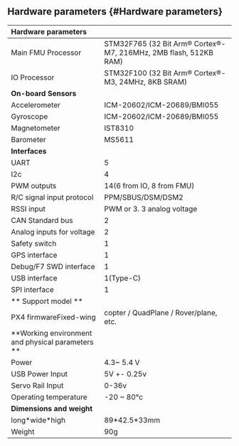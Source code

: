 ## Hardware parameters {#Hardware parameters}

| **Hardware parameters** |  |
| :--- | :--- |
| Main FMU Processor | STM32F765  \(32 Bit Arm® Cortex®-M7, 216MHz, 2MB flash, 512KB RAM\) |
| IO Processor | STM32F100 \(32 Bit Arm® Cortex®-M3, 24MHz, 8KB SRAM\) |
| **On-board Sensors** |  |
| Accelerometer | ICM-20602/ICM-20689/BMI055 |
| Gyroscope | ICM-20602/ICM-20689/BMI055 |
| Magnetometer | IST8310 |
| Barometer | MS5611 |
| **Interfaces** |  |
| UART | 5 |
| I2c | 4 |
| PWM outputs | 14\(6 from IO, 8 from FMU\) |
| R/C signal input protocol | PPM/SBUS/DSM/DSM2 |
| RSSI input | PWM or 3. 3 analog voltage |
| CAN Standard bus | 2 |
| Analog inputs for voltage | 2 |
| Safety switch | 1 |
| GPS interface | 1 |
| Debug/F7 SWD interface | 1 |
| USB interface | 1\(Type-C\) |
| SPI interface | 1 |
| ** Support model ** |  |
| PX4 firmwareFixed-wing | copter / QuadPlane / Rover/plane, etc. |
| **Working environment and physical parameters ** |  |
| Power | 4.3~ 5.4 V |
| USB Power Input | 5V +- 0.25v |
| Servo Rail Input | 0-36v |
| Operating temperature | -20 ~ 80°c |
| **Dimensions and weight** |  |
| long\*wide\*high | 89\*42.5\*33mm |
| Weight | 90g |



